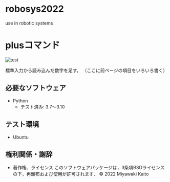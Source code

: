 # robosys2022
use in robotic systems

# plusコマンド
![test](https://github.com/MiyawakiKaito/robosys2022/actions/workflows/test.yml/badge.svg)

標準入力から読み込んだ数字を足す。
（ここに前ページの項目をいろいろ書く）

## 必要なソフトウェア
* Python
  * テスト済み: 3.7〜3.10

## テスト環境
* Ubuntu

## 権利関係・謝辞
* 著作権、ライセンス
 このソフトウェアパッケージは，3条項BSDライセンスの下，再頒布および使用が許可されます．
 © 2022 Miyawaki Kaito

   
